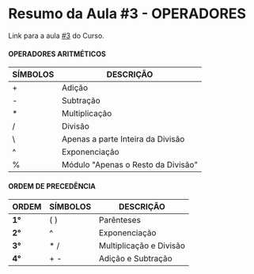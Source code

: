 # Resumo da Aula #3 - OPERADORES

Link para a aula [#3](https://www.youtube.com/watch?v=RDrfZ-7WE8c&index=3&list=PLHz_AreHm4dmSj0MHol_aoNYCSGFqvfXV "Comando de Entrada e Operadores - Curso de Algoritmos #03 - Gustavo Guanabara") do Curso. 

#### OPERADORES ARITMÉTICOS

| SÍMBOLOS |             DESCRIÇÃO              |
| -------  | ---------------------------------- |
|    +     |               Adição               |
|    -     |             Subtração              |
|    *     |           Multiplicação            |
|    /     |             Divisão                |
|    \     | Apenas a parte Inteira da Divisão  |
|    ^     |           Exponenciação            |
|    %     | Módulo "Apenas o Resto da Divisão" |

#### ORDEM DE PRECEDÊNCIA

|  ORDEM |  SÍMBOLOS  |        DESCRIÇÃO        |
| ------ | ---------- | ----------------------- |
| **1°** |     ( )    |        Parênteses       |
| **2°** |      ^     |       Exponenciação     |
| **3°** |     *  /   | Multiplicação e Divisão |
| **4°** |     + -    |   Adição e Subtração    |